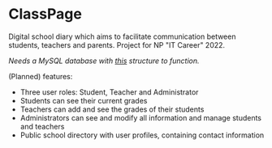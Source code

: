 # ClassPage
Digital school diary which aims to facilitate communication between students, teachers and parents. Project for NP "IT Career" 2022.

*Needs a MySQL database with [this](DatabaseStructure.sql) structure to function.*

(Planned) features:

 - Three user roles: Student, Teacher and Administrator
 - Students can see their current grades
 - Teachers can add and see the grades of their students
 - Administrators can see and modify all information and manage students and teachers
 - Public school directory with user profiles, containing contact information